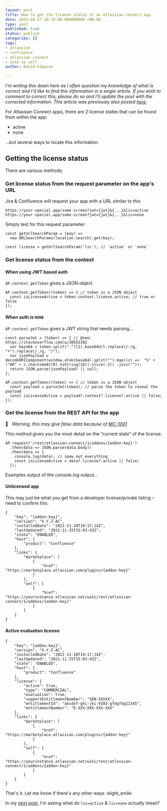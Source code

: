 ```yaml
---
layout: post
title: How to get the license status of an Atlassian Connect app 
date: 2023-09-27 10:10:00.000000000 +00:00
type: post
published: true
status: publish
categories: []
tags:
- atlassian
- confluence
- atlassian-connect
- note to self
author: David Simpson

---
```


*I'm writing this down here as I often question my knowledge of what is correct and I'd like to find this information in a single article. 
If you wish to comment to correct this, please do so and I'll update the post with the corrected information. 
This article was previously also posted [here](https://community.developer.atlassian.com/t/how-to-get-the-license-status-of-an-atlassian-connect-app/57066).*

For Atlassian Connect apps, there are 2 license states that can be found from within the app:

* active
* none

…but several ways to locate this information.

## Getting the license status

There are various methods:

### Get license status from the request parameter on the app's URL

Jira & Confluence will request your app with a URL similar to this

```
https://your-special.app/some-screen?jwt={jwt}&{...}&lic=active
https://your-special.app/some-screen?jwt={jwt}&{...}&lic=none
```

Simply test for this request parameter:

```
const getUrlSearchParam = (key) =>
  new URLSearchParams(location.search).get(key);
		
const license = getUrlSearchParam('lic'); // `active` or `none`
```

### Get license status from the context

#### When using JWT based auth

`AP.context.getToken` gives a JSON object

```
AP.context.getToken((token) => { // token is a JSON object
  const isLicenseActive = token.context.license.active; // true or false
});
```

#### When auth is `NONE`

`AP.context.getToken` gives a JWT string that needs parsing...

```
const parseJwt = (token) => { // @see: https://stackoverflow.com/a/38552302
  var base64 = token.split(".")[1].base64Url.replace(/-/g, "+").replace(/_/g, "/");
  var jsonPayload = decodeURIComponent(window.atob(base64).split("").map((c) =>  "%" + ("00" + c.charCodeAt(0).toString(16)).slice(-2)) .join(""));
  return JSON.parse(jsonPayload) || null;
};

AP.context.getToken((token) => { // token is a JSON object
  const payload = parseJwt(token); // parse the token to reveal the payload
  const isLicenseActive = payload?.context?.license?.active || false;
});
```

### Get the license from the REST API for the app

🔴  &nbsp; *Warning, this may give false data because of [MC-1001](https://ecosystem.atlassian.net/browse/MC-1001)*



This method gives you the most detail on the “current state” of the license:

```
AP.request('/rest/atlassian-connect/1/addons/{addon-key}')
  .then(data => JSON.parse(data.body))
  .then(data => {
  	console.log(data); // spew out everything
	const isLicenseActive = data?.license?.active || false;
  });
```

Examples output of the console.log output…

#### Unlicensed app

This may just be what you get from a developer license/private listing – need to confirm this.

```
{
	"key": "{addon-key}",
	"version": "X.Y.Z-AC",
	"installedDate": "2021-11-10T10:17:14Z",
	"lastUpdated": "2021-11-25T15:03:43Z",
	"state": "ENABLED",
	"host": {
		"product": "Confluence"
	},
	"links": {
		"marketplace": [
			{
				"href": "https://marketplace.atlassian.com/plugins/{addon-key}"
			}
		],
		"self": [
			{
				"href": "https://yourinstance.atlassian.net/wiki/rest/atlassian-connect/1/addons/{addon-key}"
			}
		]
	}
}
```

#### Active evaluation license

```
{
	"key": "{addon-key}",
	"version": "X.Y.Z-AC",
	"installedDate": "2021-11-10T10:17:14Z",
	"lastUpdated": "2021-11-25T15:03:43Z",
	"state": "ENABLED",
	"host": {
		"product": "Confluence"
	},
	"license": {
		"active": true,
		"type": "COMMERCIAL",
		"evaluation": true,
		"supportEntitlementNumber": "SEN-XXXXX",
		"entitlementId": "abcdef-ghi-jki-9103-gfdgfdg12345",
		"entitlementNumber": "E-XXX-XXX-XXX-XXX"
	},
	"links": {
		"marketplace": [
			{
				"href": "https://marketplace.atlassian.com/plugins/{addon-key}"
			}
		],
		"self": [
			{
				"href": "https://yourinstance.atlassian.net/wiki/rest/atlassian-connect/1/addons/{addon-key}"
			}
		]
	}
}
```

That's it. Let me know if there's any other ways :slight_smile: 

In my [next post](/2023/09/27/what-is-the-atlassian-connect-licensing-lifecycle/), I'm asking what do `lic=active` & `lic=none` actually mean?
